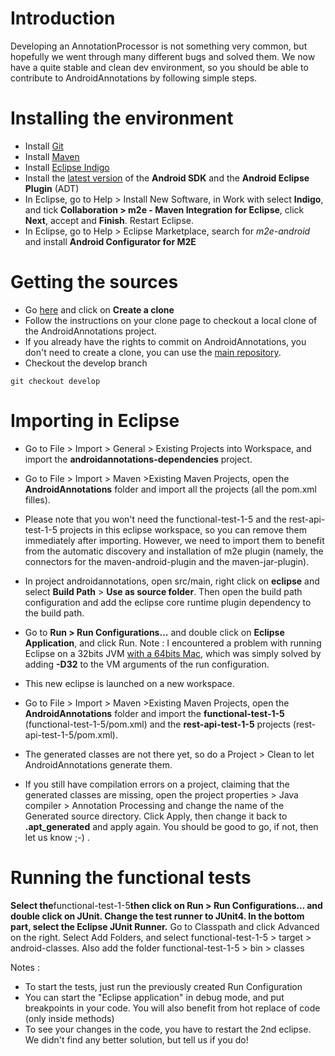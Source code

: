# Introduction #

Developing an AnnotationProcessor is not something very common, but hopefully we went through many different bugs and solved them. We now have a quite stable and clean dev environment, so you should be able to contribute to AndroidAnnotations by following simple steps.

# Installing the environment #

  * Install [Git](http://git-scm.com/)
  * Install [Maven](http://maven.apache.org/download.html)
  * Install [Eclipse Indigo](http://www.eclipse.org/indigo/)
  * Install the [latest version](http://developer.android.com/sdk/installing.html) of the **Android SDK** and the **Android Eclipse Plugin** (ADT)
  * In Eclipse, go to Help > Install New Software, in Work with select **Indigo**, and tick **Collaboration >     m2e - Maven Integration for Eclipse**, click **Next**, accept and **Finish**. Restart Eclipse.
  * In Eclipse, go to Help > Eclipse Marketplace, search for _m2e-android_ and install **Android Configurator for M2E**

# Getting the sources #

  * Go [here](http://code.google.com/p/androidannotations/source/clones) and click on **Create a clone**
  * Follow the instructions on your clone page to checkout a local clone of the AndroidAnnotations project.
  * If you already have the rights to commit on AndroidAnnotations, you don't need to create a clone, you can use the [main repository](http://code.google.com/p/androidannotations/source/checkout).
  * Checkout the develop branch
```
git checkout develop
```

# Importing in Eclipse #

  * Go to File > Import > General > Existing Projects into Workspace, and import the **androidannotations-dependencies** project.
  * Go to File > Import > Maven >Existing Maven Projects, open the **AndroidAnnotations** folder and import all the projects (all the pom.xml filles).
  * Please note that you won't need the functional-test-1-5 and the rest-api-test-1-5 projects in this eclipse workspace, so you can remove them immediately after importing. However, we need to import them to benefit from the automatic discovery and installation of m2e plugin (namely, the connectors for the maven-android-plugin and the maven-jar-plugin).

  * In project androidannotations, open src/main, right click on **eclipse** and select **Build Path** > **Use as source folder**. Then open the build path configuration and add the eclipse core runtime plugin dependency to the build path.

  * Go to **Run > Run Configurations...** and double click on **Eclipse Application**, and click Run. Note : I encountered a problem with running Eclipse on a 32bits JVM [with a 64bits Mac](http://ysasaki600.wordpress.com/2009/09/19/week2-tutorial-for-eclipse-wtp/), which was simply solved by adding **-D32** to the VM arguments of the run configuration.
  * This new eclipse is launched on a new workspace.
  * Go to File > Import > Maven >Existing Maven Projects, open the **AndroidAnnotations** folder and import the **functional-test-1-5** (functional-test-1-5/pom.xml) and the **rest-api-test-1-5** projects (rest-api-test-1-5/pom.xml).
  * The generated classes are not there yet, so do a Project > Clean to let AndroidAnnotations generate them.
  * If you still have compilation errors on a project, claiming that the generated classes are missing, open the project  properties > Java compiler > Annotation Processing  and change the name of the Generated source directory. Click Apply, then change it back to **.apt\_generated** and apply again. You should be good to go, if not, then let us know ;-) .

# Running the functional tests #

**Select the**functional-test-1-5**then click on Run > Run Configurations... and double click on JUnit. Change the test runner to JUnit4. In the bottom part, select the Eclipse JUnit Runner.** Go to Classpath and click Advanced on the right. Select Add Folders, and select functional-test-1-5 > target > android-classes. Also add the folder functional-test-1-5 > bin > classes

Notes :

  * To start the tests, just run the previously created Run Configuration
  * You can start the "Eclipse application" in debug mode, and put breakpoints in your code. You will also benefit from hot replace of code (only inside methods)
  * To see your changes in the code, you have to restart the 2nd eclipse. We didn't find any better solution, but tell us if you do!